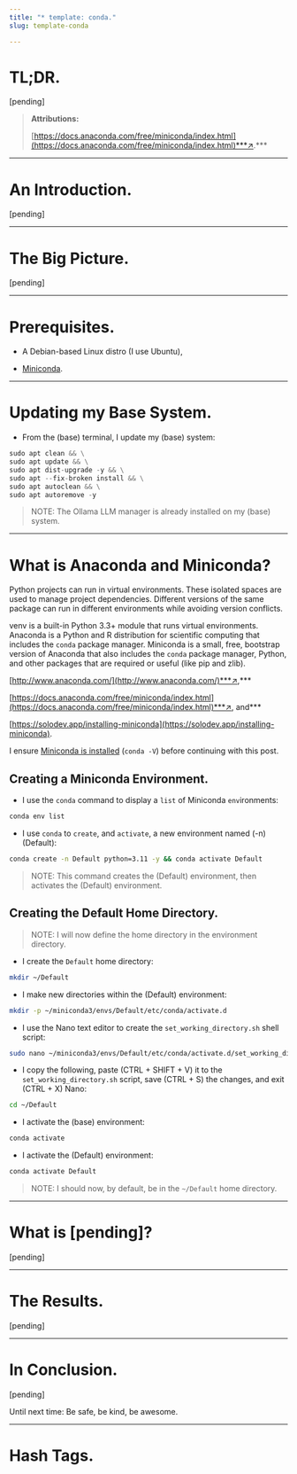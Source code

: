 ```yaml
---
title: "* template: conda."
slug: template-conda

---
```


# TL;DR.

\[pending\]

> **Attributions:**
> 
> [https://docs.anaconda.com/free/miniconda/index.html](https://docs.anaconda.com/free/miniconda/index.html)***↗.***

---

# An Introduction.

\[pending\]

---

# The Big Picture.

\[pending\]

---

# Prerequisites.

* A Debian-based Linux distro (I use Ubuntu),
    
* [Miniconda](https://solodev.app/installing-miniconda).
    

---

# Updating my Base System.

* From the (base) terminal, I update my (base) system:
    

```python
sudo apt clean && \
sudo apt update && \
sudo apt dist-upgrade -y && \
sudo apt --fix-broken install && \
sudo apt autoclean && \
sudo apt autoremove -y
```

> NOTE: The Ollama LLM manager is already installed on my (base) system.

---

# What is Anaconda and Miniconda?

Python projects can run in virtual environments. These isolated spaces are used to manage project dependencies. Different versions of the same package can run in different environments while avoiding version conflicts.

venv is a built-in Python 3.3+ module that runs virtual environments. Anaconda is a Python and R distribution for scientific computing that includes the `conda` package manager. Miniconda is a small, free, bootstrap version of Anaconda that also includes the `conda` package manager, Python, and other packages that are required or useful (like pip and zlib).

[http://www.anaconda.com/](http://www.anaconda.com/)***↗,***

[https://docs.anaconda.com/free/miniconda/index.html](https://docs.anaconda.com/free/miniconda/index.html)***↗, and***

[https://solodev.app/installing-miniconda](https://solodev.app/installing-miniconda).

I ensure [Miniconda is installed](https://solodev.app/installing-miniconda) (`conda -V`) before continuing with this post.

## Creating a Miniconda Environment.

* I use the `conda` command to display a `list` of Miniconda `env`ironments:
    

```bash
conda env list
```

* I use `conda` to `create`, and `activate`, a new environment named (-n) (Default):
    

```bash
conda create -n Default python=3.11 -y && conda activate Default
```

> NOTE: This command creates the (Default) environment, then activates the (Default) environment.

## Creating the Default Home Directory.

> NOTE: I will now define the home directory in the environment directory.

* I create the `Default` home directory:
    

```bash
mkdir ~/Default
```

* I make new directories within the (Default) environment:
    

```bash
mkdir -p ~/miniconda3/envs/Default/etc/conda/activate.d
```

* I use the Nano text editor to create the `set_working_directory.sh` shell script:
    

```bash
sudo nano ~/miniconda3/envs/Default/etc/conda/activate.d/set_working_directory.sh
```

* I copy the following, paste (CTRL + SHIFT + V) it to the `set_working_directory.sh` script, save (CTRL + S) the changes, and exit (CTRL + X) Nano:
    

```bash
cd ~/Default
```

* I activate the (base) environment:
    

```bash
conda activate
```

* I activate the (Default) environment:
    

```bash
conda activate Default
```

> NOTE: I should now, by default, be in the `~/Default` home directory.

---

# What is \[pending\]?

\[pending\]

---

# The Results.

\[pending\]

---

# In Conclusion.

\[pending\]

Until next time: Be safe, be kind, be awesome.

---

# Hash Tags.